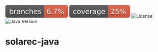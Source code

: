 ![Branches](https://raw.githubusercontent.com/Renovus-Tech/solarec-java/18cdb56dc12405fcb572c66d31cd43d3e103d01e/.github/badges/branches.svg)
![JaCoCo Coverage](https://raw.githubusercontent.com/Renovus-Tech/solarec-java/18cdb56dc12405fcb572c66d31cd43d3e103d01e/.github/badges/jacoco.svg)
![License](https://img.shields.io/github/license/ad-aures/castopod?color=blue)
![Java Version](https://img.shields.io/badge/Java-11%2B-orange)
# solarec-java
